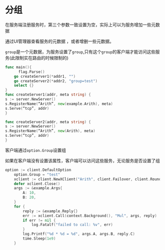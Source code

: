 # 分组

在服务端注册服务时，第三个参数一致设置为空，实际上可以为服务增加一些元数据

通过UI管理器查看服务的元数据 ，或者增删一些元数据。

`group`是一个元数据，为服务设置了`group`,只有这个`group`的客户端才能访问这些服务(此限制实在路由的时候限制的)

```go
func main(){
	  flag.Parse()
	go createServer1(*addr1, "")
	go createServer2(*addr2, "group=test")
	select {}  
}
func createServer1(addr, meta string) {
s := server.NewServer()
s.RegisterName(“Arith”, new(example.Arith), meta)
s.Serve(“tcp”, addr)
}

func createServer2(addr, meta string) {
s := server.NewServer()
s.RegisterName(“Arith”, new(Arith), meta)
s.Serve(“tcp”, addr)
}
```

客户端通过`option.Group`设置组

如果在客户端没有设置该属性，客户端可以访问这些服务，无论服务是否设置了组

```go
option := client.DefaultOption
    option.Group = "test"
    xclient := client.NewXClient("Arith", client.Failover, client.RoundRobin, d, option)
    defer xclient.Close()
    args := &example.Args{
        A: 10,
        B: 20,
    }
    for {
        reply := &example.Reply{}
        err := xclient.Call(context.Background(), "Mul", args, reply)
        if err != nil {
            log.Fatalf("failed to call: %v", err)
        }
        log.Printf("%d * %d = %d", args.A, args.B, reply.C)
        time.Sleep(1e9)
    }
```

